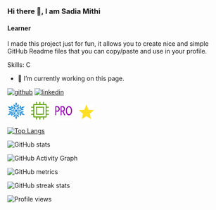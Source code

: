 ### Hi there 👋, I am Sadia Mithi
#### Learner
I made this project just for fun, it allows you to create nice and simple GitHub Readme files that you can copy/paste and use in your profile.

Skills: C

- 🔭 I’m currently working on this page. 


[<img src='https://cdn.jsdelivr.net/npm/simple-icons@3.0.1/icons/github.svg' alt='github' height='40'>](https://github.com/Sadia-Mithi)  [<img src='https://cdn.jsdelivr.net/npm/simple-icons@3.0.1/icons/linkedin.svg' alt='linkedin' height='40'>](https://www.linkedin.com/in/https://www.linkedin.com/in/most-sadia-afrose-371980232/)  

<a href='https://archiveprogram.github.com/'><img src='https://raw.githubusercontent.com/acervenky/animated-github-badges/master/assets/acbadge.gif' width='40' height='40'></a> <a href='https://docs.github.com/en/developers'><img src='https://raw.githubusercontent.com/acervenky/animated-github-badges/master/assets/devbadge.gif' width='40' height='40'></a> <a href='https://github.com/pricing'><img src='https://raw.githubusercontent.com/acervenky/animated-github-badges/master/assets/pro.gif' width='40' height='40'></a> <a href='https://stars.github.com/'><img src='https://raw.githubusercontent.com/acervenky/animated-github-badges/master/assets/starbadge.gif' width='35' height='35'></a> 

[![Top Langs](https://github-readme-stats.vercel.app/api/top-langs/?username=Sadia-Mithi)](https://github.com/anuraghazra/github-readme-stats)

![GitHub stats](https://github-readme-stats.vercel.app/api?username=Sadia-Mithi&show_icons=true&count_private=true)  

![GitHub Activity Graph](https://activity-graph.herokuapp.com/graph?username=Sadia-Mithi)  

![GitHub metrics](https://metrics.lecoq.io/Sadia-Mithi)  

![GitHub streak stats](https://github-readme-streak-stats.herokuapp.com/?user=Sadia-Mithi)  

![Profile views](https://gpvc.arturio.dev/Sadia-Mithi)  

